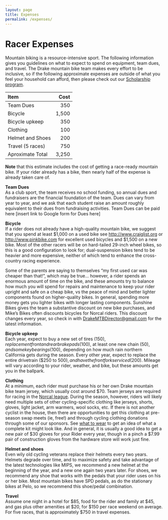 ```yaml
---
layout: page
title: Expenses
permalink: /expenses/
---
```

# Racer Expenses
Mountain biking is a resource-intensive sport.  The following information gives you guidelines on what to expect to spend on equipment, team dues, and travel.  The Drake mountain bike team makes every effort to be inclusive, so if the following approximate expenses are outside of what you feel your household can afford, then please check out our [Scholarship program](https://docs.google.com/forms/d/e/1FAIpQLSdd3IXLRt7DjZA4b9HYtpFRuBuZxHeauVNy6z78pcf1DUENLg/viewform).

Item	  | Cost
:-----------| ----------:
Team Dues  | 350
Bicycle  | 1,500
Bicycle upkeep  | 350
Clothing  | 100
Helmet and Shoes  | 200
Travel (5 races)  | 750
Aproximate Total  | 3,250

**Note** that this estimate includes the cost of getting a race-ready mountain bike.  If your rider already has a bike, then nearly half of the expense is already taken care of.

**Team Dues**  
As a club sport, the team receives no school funding, so annual dues and fundraisers are the financial foundation of the team.   Dues can vary from year to year, and we ask that each student raise an amount roughly equivalent to their dues from fundraising activities.  Team Dues can be paid here [insert link to Google form for Dues here]

**Bicycle**  
If a rider does not already have a high-quality mountain bike, we suggest that you spend at least $1,000 on a used bike see <http://www.craiglist.org> or <http://www.pinkbike.com>  for excellent used bicycles and $1,500 on a new bike.  Most of the other racers will be on hard-tailed 29-inch wheel bikes, so this is a good configuration to look for; dual-suspension bikes tend to be heavier and more expensive, neither of which tend to enhance the cross-country racing experience.  

Some of the parents are saying to themselves “my first used car was cheaper than that!”, which may be true… however, a rider spends an enormous amount of time on the bike, and these amounts try to balance how much you will spend for repairs and maintenance to keep your rider upright and safe on a cheap bike, vs the peace of mind and better lighter components found on higher-quality bikes.  In general, spending more money gets you lighter bikes with longer lasting components.  Sunshine Bikes gives the team a substantive discount on new bike purchases, and Mike’s Bikes often discounts bicycles for Norcal riders.   This discount changes every year, so check in with <DrakeMTBDirector@gmail.com> for the latest information.


**Bicycle upkeep**  
Each year, expect to buy a new set of tires ($150), replacement front and rear brake pads ($100), at least one new chain ($50), and some key bearings ($100), depending on how much rain northern California gets during the season.  Every other year, expect to replace the entire drivetrain ($250 to $500), and have the front fork serviced ($200).  Mileage will vary according to your rider, weather, and bike, but these amounts get you in the ballpark.

**Clothing**  
At a minimum, each rider must purchase his or her own Drake mountain bike team jersey, which usually cost around $70.  Team jerseys are required for racing in the [Norcal league](http://norcalmtb.org).  During the season, however, riders will likely need multiple sets of other cycling-specific clothing like jerseys, shorts, gloves, light jacket, arm warmers, wool socks, etc.  If there is not another cyclist in the house, then there are opportunities to get this clothing at pre-season swap meets (ie, free!) and through cycling clothing donations through some of our sponsors.  See [what to wear]({{site.baseurl}}/what_to_wear_v2.pdf)  to get an idea of what a complete kit might look like.  And in general, it is usually a good idea to get a new pair of $30 gloves for your Rider every year, though in a pinch a $7.99 pair of construction gloves from the hardware store will work just fine.

**Helmet and shoes**  
Even wily old cycling veterans replace their helmets every two years.  Helmets degrade over time, and to maximize safety and take advantage of the latest technologies like MIPS, we recommend a new helmet at the beginning of the year, and a new one again two years later.  For shoes, we recommend any shoe that works with the pedals that your rider uses on his or her bike.  Most mountain bikes have SPD pedals, as do the stationary bikes at Pelo, so we recommend this shoe/pedal combination.

**Travel**  
Assume one night in a hotel for $85, food for the rider and family at $45, and gas plus other amenities at $20, for $150 per race weekend on average.  For five races, that is approximately $750 in travel expenses.
